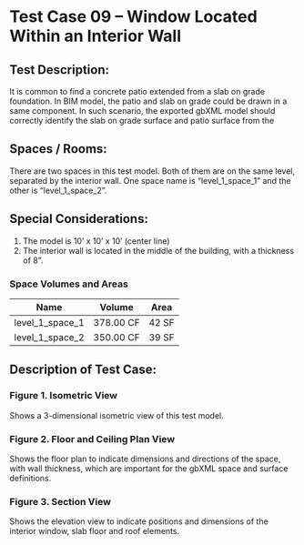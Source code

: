 # Test Case 09 – Window Located Within an Interior Wall
## Test Description:
It is common to find a concrete patio extended from a slab on grade foundation. In BIM model, the patio and slab on grade could be drawn in a same component. In such scenario, the exported gbXML model should correctly identify the slab on grade surface and patio surface from the
## Spaces / Rooms:
There are two spaces in this test model. Both of them are on the same level, separated by the interior wall. One space name is “level_1_space_1” and the other is “level_1_space_2”.
## Special Considerations:
1.	The model is 10’ x 10’ x 10’ (center line)
2.	The interior wall is located in the middle of the building, with a thickness of 8”.

### Space Volumes and Areas
| Name            | Volume    | Area  |
|-----------------|-----------|-------|
| level_1_space_1 | 378.00 CF | 42 SF |
| level_1_space_2 | 350.00 CF | 39 SF |

## Description of Test Case:
### Figure 1. Isometric View
Shows a 3-dimensional isometric view of this test model.
### Figure 2. Floor and Ceiling Plan View
Shows the floor plan to indicate dimensions and directions of the space, with wall thickness, which are important for the gbXML space and surface definitions.  

### Figure 3. Section View
Shows the elevation view to indicate positions and dimensions of the interior window, slab floor and roof elements.
